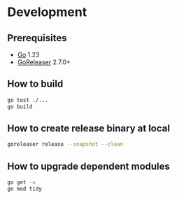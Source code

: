# Development

## Prerequisites

* [Go](https://go.dev/) 1.23
* [GoReleaser](https://goreleaser.com/) 2.7.0+

## How to build

```bash
go test ./...
go build
```

## How to create release binary at local

```bash
goreleaser release --snapshot --clean
```

## How to upgrade dependent modules

```bash
go get -u
go mod tidy
```
